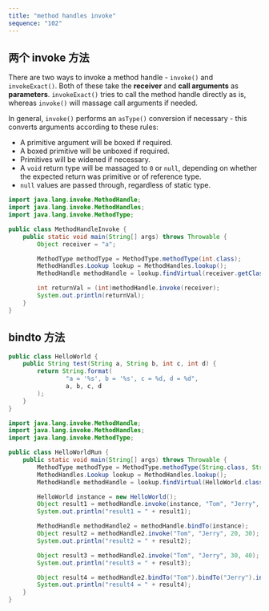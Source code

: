 ```yaml
---
title: "method handles invoke"
sequence: "102"
---
```




## 两个 invoke 方法

There are two ways to invoke a method handle - `invoke()` and `invokeExact()`.
Both of these take the **receiver** and **call arguments** as **parameters**.
`invokeExact()` tries to call the method handle directly as is,
whereas `invoke()` will massage call arguments if needed.

In general, `invoke()` performs an `asType()` conversion if necessary - this converts arguments according to these rules:

- A primitive argument will be boxed if required.
- A boxed primitive will be unboxed if required.
- Primitives will be widened if necessary.
- A `void` return type will be massaged to `0` or `null`,
  depending on whether the expected return was primitive or of reference type.
- `null` values are passed through, regardless of static type.

```java
import java.lang.invoke.MethodHandle;
import java.lang.invoke.MethodHandles;
import java.lang.invoke.MethodType;

public class MethodHandleInvoke {
    public static void main(String[] args) throws Throwable {
        Object receiver = "a";

        MethodType methodType = MethodType.methodType(int.class);
        MethodHandles.Lookup lookup = MethodHandles.lookup();
        MethodHandle methodHandle = lookup.findVirtual(receiver.getClass(), "hashCode", methodType);

        int returnVal = (int)methodHandle.invoke(receiver);
        System.out.println(returnVal);
    }
}
```

## bindto 方法

```java
public class HelloWorld {
    public String test(String a, String b, int c, int d) {
        return String.format(
                "a = '%s', b = '%s', c = %d, d = %d",
                a, b, c, d
        );
    }
}
```

```java
import java.lang.invoke.MethodHandle;
import java.lang.invoke.MethodHandles;
import java.lang.invoke.MethodType;

public class HelloWorldRun {
    public static void main(String[] args) throws Throwable {
        MethodType methodType = MethodType.methodType(String.class, String.class, String.class, int.class, int.class);
        MethodHandles.Lookup lookup = MethodHandles.lookup();
        MethodHandle methodHandle = lookup.findVirtual(HelloWorld.class, "test", methodType);

        HelloWorld instance = new HelloWorld();
        Object result1 = methodHandle.invoke(instance, "Tom", "Jerry", 10, 20);
        System.out.println("result1 = " + result1);

        MethodHandle methodHandle2 = methodHandle.bindTo(instance);
        Object result2 = methodHandle2.invoke("Tom", "Jerry", 20, 30);
        System.out.println("result2 = " + result2);

        Object result3 = methodHandle2.invoke("Tom", "Jerry", 30, 40);
        System.out.println("result3 = " + result3);

        Object result4 = methodHandle2.bindTo("Tom").bindTo("Jerry").invoke(40, 50);
        System.out.println("result4 = " + result4);
    }
}
```
